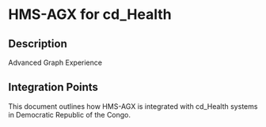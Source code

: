 # HMS-AGX for cd_Health

## Description

Advanced Graph Experience

## Integration Points

This document outlines how HMS-AGX is integrated with cd_Health systems in Democratic Republic of the Congo.
